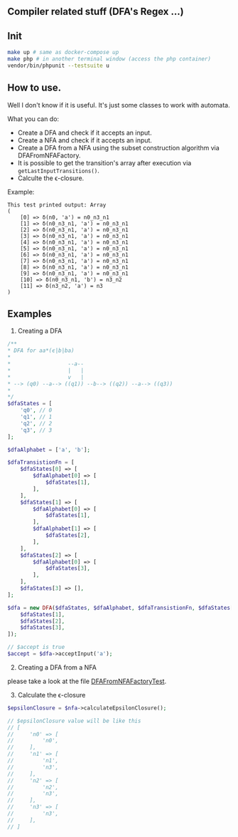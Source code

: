## Compiler related stuff (DFA's Regex ...)

## Init

```sh
make up # same as docker-compose up
make php # in another terminal window (access the php container)
vendor/bin/phpunit --testsuite u
```

## How to use.

Well I don't know if it is useful. It's just some classes to work with automata.

What you can do:

- Create a DFA and check if it accepts an input.
- Create a NFA and check if it accepts an input.
- Create a DFA from a NFA using the subset construction algorithm via DFAFromNFAFactory.
- It is possible to get the transition's array after execution via `getLastInputTransitions()`.
- Calculte the ϵ-closure.

Example:

```
This test printed output: Array
(
    [0] => δ(n0, 'a') = n0_n3_n1
    [1] => δ(n0_n3_n1, 'a') = n0_n3_n1
    [2] => δ(n0_n3_n1, 'a') = n0_n3_n1
    [3] => δ(n0_n3_n1, 'a') = n0_n3_n1
    [4] => δ(n0_n3_n1, 'a') = n0_n3_n1
    [5] => δ(n0_n3_n1, 'a') = n0_n3_n1
    [6] => δ(n0_n3_n1, 'a') = n0_n3_n1
    [7] => δ(n0_n3_n1, 'a') = n0_n3_n1
    [8] => δ(n0_n3_n1, 'a') = n0_n3_n1
    [9] => δ(n0_n3_n1, 'a') = n0_n3_n1
    [10] => δ(n0_n3_n1, 'b') = n3_n2
    [11] => δ(n3_n2, 'a') = n3
)
```

## Examples

1. Creating a DFA

```php
/**
* DFA for aa*(ϵ|b|ba)
*
*                  --a--
*                  |   |
*                  v   |
* --> (q0) --a--> ((q1)) --b--> ((q2)) --a--> ((q3))
*
*/
$dfaStates = [
    'q0', // 0
    'q1', // 1
    'q2', // 2
    'q3', // 3
];

$dfaAlphabet = ['a', 'b'];

$dfaTransistionFn = [
    $dfaStates[0] => [
        $dfaAlphabet[0] => [
            $dfaStates[1],
        ],
    ],
    $dfaStates[1] => [
        $dfaAlphabet[0] => [
            $dfaStates[1],
        ],
        $dfaAlphabet[1] => [
            $dfaStates[2],
        ],
    ],
    $dfaStates[2] => [
        $dfaAlphabet[0] => [
            $dfaStates[3],
        ],
    ],
    $dfaStates[3] => [],
];

$dfa = new DFA($dfaStates, $dfaAlphabet, $dfaTransistionFn, $dfaStates[0], [
    $dfaStates[1],
    $dfaStates[2],
    $dfaStates[3],
]);

// $accept is true
$accept = $dfa->acceptInput('a');
```

2. Creating a DFA from a NFA

please take a look at the file [DFAFromNFAFactoryTest](tests/Unit/Automata/DFAFromNFAFactoryTest.php).

3. Calculate the ϵ-closure

```php
$epsilonClosure = $nfa->calculateEpsilonClosure();

// $epsilonClosure value will be like this
// [
//     'n0' => [
//         'n0',
//     ],
//     'n1' => [
//         'n1',
//         'n3',
//     ],
//     'n2' => [
//         'n2',
//         'n3',
//     ],
//     'n3' => [
//         'n3',
//     ],
// ]
```